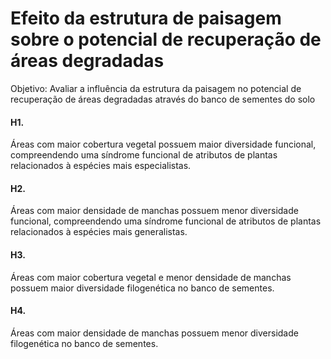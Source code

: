 # Efeito da estrutura de paisagem sobre o potencial de recuperação de áreas degradadas

Objetivo: Avaliar a influência da estrutura da paisagem no potencial de recuperação de áreas degradadas através do banco de sementes do solo

#### H1.
Áreas com maior cobertura vegetal possuem maior diversidade funcional, compreendendo uma síndrome funcional de atributos de plantas relacionados à espécies mais especialistas.

#### H2.
Áreas com maior densidade de manchas possuem menor diversidade funcional, compreendendo uma síndrome funcional de atributos de plantas  relacionados à espécies mais generalistas.

#### H3.
Áreas com maior cobertura vegetal e menor densidade de manchas possuem maior diversidade filogenética no banco de sementes.

#### H4.
Áreas com maior densidade de manchas possuem menor diversidade filogenética no banco de sementes.
